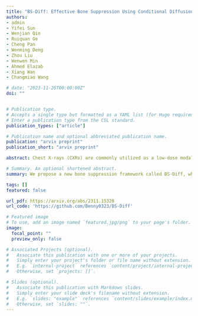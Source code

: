```yaml
---
title: "BS-Diff: Effective Bone Suppression Using Conditional Diffusion Models from Chest X-Ray Images"
authors:
- admin
- Yifei Sun
- Wenjian Qin
- Ruiquan Ge
- Cheng Pan
- Wenming Deng
- Zhou Liu
- Wenwen Min
- Ahmed Elazab
- Xiang Wan
- Changmiao Wang

# date: "2023-11-26T00:00:00Z"
doi: ""


# Publication type.
# Accepts a single type but formatted as a YAML list (for Hugo requirements).
# Enter a publication type from the CSL standard.
publication_types: ["article"]

# Publication name and optional abbreviated publication name.
publication: "arvix preprint"
publication_short: "arvix preprint"

abstract: Chest X-rays (CXRs) are commonly utilized as a low-dose modality for lung screening. Nonetheless, the efficacy of CXRs is somewhat impeded, given that approximately 75% of the lung area overlaps with bone, which in turn hampers the detection and diagnosis of diseases. As a remedial measure, bone suppression techniques have been introduced. The current dual-energy subtraction imaging technique in the clinic requires costly equipment and subjects being exposed to high radiation. To circumvent these issues, deep learning-based image generation algorithms have been proposed. However, existing methods fall short in terms of producing high-quality images and capturing texture details, particularly with pulmonary vessels. To address these issues, this paper proposes a new bone suppression framework, termed BS-Diff, that comprises a conditional diffusion model equipped with a U-Net architecture and a simple enhancement module to incorporate an autoencoder. Our proposed network cannot only generate soft tissue images with a high bone suppression rate but also possesses the capability to capture fine image details. Additionally, we compiled the largest dataset since 2010, including data from 120 patients with high-definition, high-resolution paired CXRs and soft tissue images collected by our affiliated hospital. Extensive experiments, comparative analyses, ablation studies, and clinical evaluations indicate that the proposed BS-Diff outperforms several bone-suppression models across multiple metrics.

# Summary. An optional shortened abstract.
summary: We propose a new bone suppression framework called BS-Diff, which utilizes a conditional diffusion model and a U-Net architecture to generate high-quality soft tissue images with high bone suppression rates.

tags: []
featured: false

url_pdf: https://arxiv.org/abs/2311.15328
url_code: 'https://github.com/Benny0323/BS-Diff'

# Featured image
# To use, add an image named `featured.jpg/png` to your page's folder. 
image:
  focal_point: ""
  preview_only: false

# Associated Projects (optional).
#   Associate this publication with one or more of your projects.
#   Simply enter your project's folder or file name without extension.
#   E.g. `internal-project` references `content/project/internal-project/index.md`.
#   Otherwise, set `projects: []`.

# Slides (optional).
#   Associate this publication with Markdown slides.
#   Simply enter your slide deck's filename without extension.
#   E.g. `slides: "example"` references `content/slides/example/index.md`.
#   Otherwise, set `slides: ""`.
---
```

